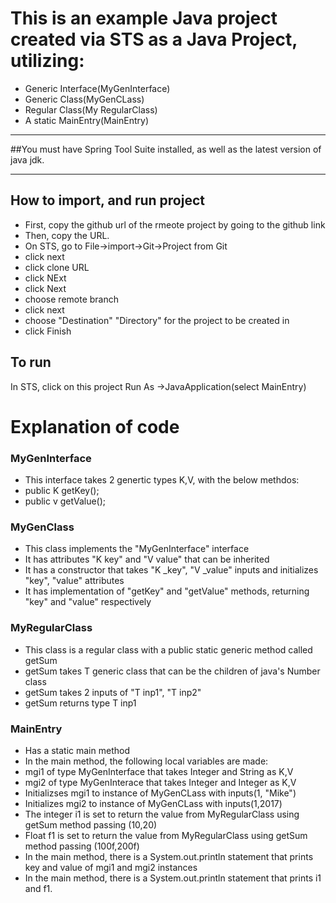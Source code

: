 # This is an example Java project created via STS as a Java Project, utilizing:

- Generic Interface(MyGenInterface)
- Generic Class(MyGenCLass)
- Regular Class(My RegularClass)
- A static MainEntry(MainEntry)

************************************************************************************
##You must have Spring Tool Suite installed, as well as the latest version of java jdk.
************************************************************************************

## How to import, and run project
- First, copy the github url of the rmeote project by going to the github link
- Then, copy the URL.
- On STS, go to File->import->Git->Project from Git
- click next
- click clone URL
- click NExt
- click Next
- choose remote branch
- click next
- choose "Destination" "Directory" for the project to be created in
- click Finish

## To run
In STS, click on this project Run As ->JavaApplication(select MainEntry)

# Explanation of code

### MyGenInterface
- This interface takes 2 genertic types K,V, with the below methdos:
 - public K getKey();
 - public v getValue();



### MyGenClass
- This class implements the "MyGenInterface" interface
 - It has attributes "K key" and "V value" that can be inherited
 - It has a constructor that takes "K _key", "V _value" inputs and initializes "key", "value" attributes
 - It has implementation of "getKey" and "getValue" methods, returning "key" and "value" respectively

### MyRegularClass

- This class is a regular class with a public static generic method called getSum
 - getSum takes T generic class that can be the children of java's Number class
 - getSum takes 2 inputs of "T inp1", "T inp2"
 - getSum returns type T inp1

### MainEntry
- Has a static main method
 - In the main method, the following local variables are made:
  - mgi1 of type MyGenInterface that takes Integer and String as K,V
  - mgi2 of type MyGenInterace that takes Integer and Integer as K,V
  - Initializses mgi1 to instance of MyGenCLass with inputs(1, "Mike")
  - Initializes mgi2 to instance of MyGenCLass with inputs(1,2017)
  - The integer i1 is set to return the value from MyRegularClass using getSum method passing (10,20)
  - Float f1 is set to return the value from MyRegularClass using getSum method passing (100f,200f)
 - In the main method, there is a System.out.println statement that prints key and value of mgi1 and mgi2 instances
 - In the main method, there is a System.out.println statement that prints i1 and f1.